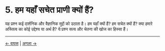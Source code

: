# 5. हम यहाँ सचेत प्राणी क्यों हैं?

यह प्रश्न कई दार्शनिक और वैज्ञानिक मुद्दों को उठाता है। हम यहाँ क्यों हैं? हम सचेत क्यों हैं? क्या हमारे अस्तित्व का कोई उद्देश्य या अर्थ है? ये प्रश्न सत्य और चेतना की खोज का हिस्सा हैं।

---
<div class="navigation-links">
<a href="../04_चेतना_की_भूमिका/" class="nav-link prev-link">← वापस</a> | <a href="../06_हमारा_वास्तविक_कार्य/" class="nav-link next-link">अगला →</a>
</div>
